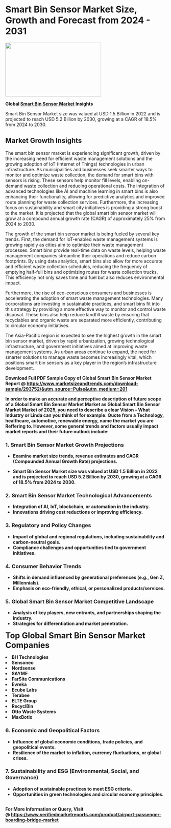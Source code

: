 <H1>Smart Bin Sensor Market Size, Growth and Forecast from 2024 - 2031</H1><img class="aligncenter size-medium wp-image-584254" src="https://thirdeyenews.in/wp-content/uploads/2024/09/Global-Market-Research-300x168.jpeg" alt="" width="300" height="168" /><p><strong>Global&nbsp;<a href="https://www.marketsizeandtrends.com/download-sample/293752/&amp;utm_source=Pulse&amp;utm_medium=201">Smart Bin Sensor Market</a> Insights</strong></p><p>Smart Bin Sensor Market size was valued at USD 1.5 Billion in 2022 and is projected to reach USD 5.2 Billion by 2030, growing at a CAGR of 18.5% from 2024 to 2030.</p><p><h2>Market Growth Insights</h2> <p>The smart bin sensor market is experiencing significant growth, driven by the increasing need for efficient waste management solutions and the growing adoption of IoT (Internet of Things) technologies in urban infrastructure. As municipalities and businesses seek smarter ways to monitor and optimize waste collection, the demand for smart bins with sensors is rising. These sensors help monitor fill levels, enabling on-demand waste collection and reducing operational costs. The integration of advanced technologies like AI and machine learning in smart bins is also enhancing their functionality, allowing for predictive analytics and improved route planning for waste collection services. Furthermore, the increasing focus on sustainability and smart city initiatives is providing a strong boost to the market. It is projected that the global smart bin sensor market will grow at a compound annual growth rate (CAGR) of approximately 25% from 2024 to 2030.</p> <p><strong></strong></p> <p>The growth of the smart bin sensor market is being fueled by several key trends. First, the demand for IoT-enabled waste management systems is growing rapidly as cities aim to optimize their waste management processes. Smart bins provide real-time data on waste levels, helping waste management companies streamline their operations and reduce carbon footprints. By using data analytics, smart bins also allow for more accurate and efficient waste collection schedules, reducing the frequency of emptying half-full bins and optimizing routes for waste collection trucks. This efficiency not only saves time and fuel but also reduces environmental impact.</p> <p>Furthermore, the rise of eco-conscious consumers and businesses is accelerating the adoption of smart waste management technologies. Many corporations are investing in sustainable practices, and smart bins fit into this strategy by providing a more effective way to monitor and control waste disposal. These bins also help reduce landfill waste by ensuring that recyclables and organic waste are separated more efficiently, contributing to circular economy initiatives.</p> <p>The Asia-Pacific region is expected to see the highest growth in the smart bin sensor market, driven by rapid urbanization, growing technological infrastructure, and government initiatives aimed at improving waste management systems. As urban areas continue to expand, the need for smarter solutions to manage waste becomes increasingly vital, which positions smart bin sensors as a key player in the region’s infrastructure development.</p> <p><strong></p><p><span class=""><strong>Download Full PDF Sample Copy of Global Smart Bin Sensor Market Report</strong> @ <a href="https://www.marketsizeandtrends.com/download-sample/293752/&amp;utm_source=Pulse&amp;utm_medium=201" target="_blank">https://www.marketsizeandtrends.com/download-sample/293752/&amp;utm_source=Pulse&amp;utm_medium=201</a></span></p><p>In order to make an accurate and perceptive description of future scope of a Global&nbsp;Smart Bin Sensor Market Market as Global&nbsp;Smart Bin Sensor Market Market of 2025, you need to describe a clear Vision &ndash; What Industry or Linda can you think of for example: Quote from a Technology, healthcare, automotive, renewable energy, name the market you are Reffering to. However, some general trends and factors usually impact market reports and their future outlook include:</p><h3>1.&nbsp;<strong>Smart Bin Sensor Market Growth Projections</strong></h3><ul><li>Examine market size trends, revenue estimates and CAGR (Compounded Annual Growth Rate) projections.</li><li><p>Smart Bin Sensor Market size was valued at USD 1.5 Billion in 2022 and is projected to reach USD 5.2 Billion by 2030, growing at a CAGR of 18.5% from 2024 to 2030.</p></li></ul><h3>2.&nbsp;<strong>Smart Bin Sensor Market Technological Advancements</strong></h3><ul><li>Integration of AI, IoT, blockchain, or automation in the industry.</li><li>Innovations driving cost reductions or improving efficiency.</li></ul><h3>3.&nbsp;<strong>Regulatory and Policy Changes</strong></h3><ul><li>Impact of global and regional regulations, including sustainability and carbon-neutral goals.</li><li>Compliance challenges and opportunities tied to government initiatives.</li></ul><h3>4.&nbsp;<strong>Consumer Behavior Trends</strong></h3><ul><li>Shifts in demand influenced by generational preferences (e.g., Gen Z, Millennials).</li><li>Emphasis on eco-friendly, ethical, or personalized products/services.</li></ul><h3>5.&nbsp;<strong>Global Smart Bin Sensor Market Competitive Landscape</strong></h3><ul><li>Analysis of key players, new entrants, and partnerships shaping the industry.</li><li>Strategies for differentiation and market penetration.</li></ul><p data-pm-slice="1 1 []"><span style="color: inherit; font-family: inherit; font-size: 25px;">Top Global Smart Bin Sensor Market Companies</span></p><div class="" data-test-id=""><p><li>BH Technologies</li><li> Sensoneo</li><li> Nordsense</li><li> SAYME</li><li> FarSite Communications</li><li> Evreka</li><li> Ecube Labs</li><li> Terabee</li><li> ELTE Group</li><li> RecyclBin</li><li> Otto Waste Systems</li><li> MaxBotix</li></p></div><h3>6.&nbsp;<strong>Economic and Geopolitical Factors</strong></h3><ul><li>Influence of global economic conditions, trade policies, and geopolitical events.</li><li>Resilience of the market to inflation, currency fluctuations, or global crises.</li></ul><h3>7.&nbsp;<strong>Sustainability and ESG (Environmental, Social, and Governance)</strong></h3><ul><li>Adoption of sustainable practices to meet ESG criteria.</li><li>Opportunities in green technologies and circular economy principles.</li></ul><h2><strong style="font-size: 14px;">For More Information or Query, Visit @&nbsp;</strong><a style="background-color: #ffffff; font-size: 14px;" href="https://www.marketsizeandtrends.com/report/smart-bin-sensor-market/" target="_blank">https://www.verifiedmarketreports.com/product/airport-passenger-boarding-bridge-market</a></h2>
